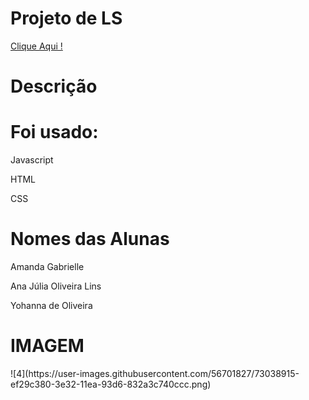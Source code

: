 # Projeto de LS
 
<a href = 'https://anajl.github.io/ProjetoLS2/site/index.html' resl = 'nofollow' target = "_blank"> Clique Aqui ! </a><br>

<h1>Descrição</h1>
<p>  </p>

<h1>Foi usado:</h1>
<p>Javascript  </p>
<p>HTML</p>
<p>CSS</p>

<h1>Nomes das Alunas</h1>
<p>Amanda Gabrielle</p>
<p>Ana Júlia Oliveira Lins  </p>
<p>Yohanna de Oliveira  </p>



<h1>IMAGEM</h1>
![4](https://user-images.githubusercontent.com/56701827/73038915-ef29c380-3e32-11ea-93d6-832a3c740ccc.png)

